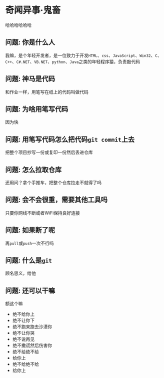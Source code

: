 # 奇闻异事·鬼畜
哈哈哈哈哈哈
## 问题: 你是什么人
我嘛，是个年轻开发者，是一位致力于开发`HTML`、`css`、`JavaScript`、`Win32`、`C`、`C++`、`C#.NET`、`VB.NET`、`python`、`Java`之类的年轻程序猿，负责敲代码
## 问题: 神马是代码
和作业一样，用笔写在纸上的代码叫做代码
## 问题: 为啥用笔写代码
因为快
## 问题: 用笔写代码怎么把代码`git commit`上去
把整个项目抄写一份或复印一份然后丢进仓库
## 问题: 怎么拉取仓库
还用问？拿个手推车，把整个仓库拉走不就得了吗
## 问题: 会不会很重，需要其他工具吗
只要你网线不断或者WiFi保持良好连接
## 问题: 如果断了呢
再`pull`或`push`一次不行吗
## 问题: 什么是`git`
顾名思义，给他
## 问题: 还可以干嘛
额这个嘛  
- 绝不给你上  
- 绝不让你下  
- 绝不跑来跑去沙漠你  
- 绝不让你哭  
- 绝不说再见  
- 绝不撒谎然后伤害你  
- 绝不给绝不给  
- 给你上  
- 绝不给绝不给  
- 给你上  

